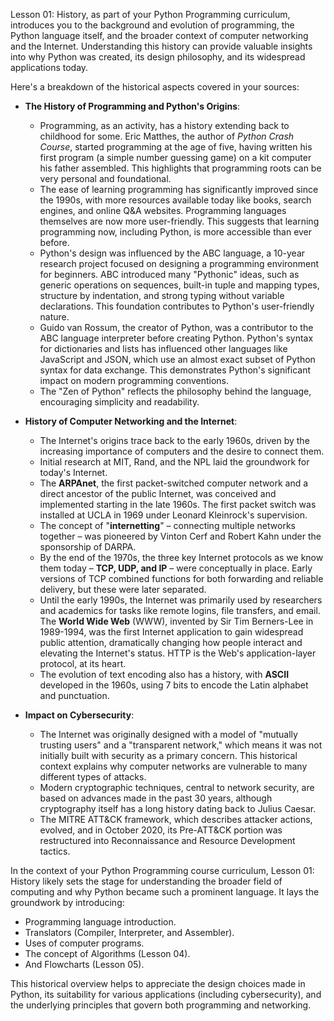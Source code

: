 Lesson 01: History, as part of your Python Programming curriculum, introduces you to the background and evolution of programming, the Python language itself, and the broader context of computer networking and the Internet. Understanding this history can provide valuable insights into why Python was created, its design philosophy, and its widespread applications today.

Here's a breakdown of the historical aspects covered in your sources:

*   **The History of Programming and Python's Origins**:
    *   Programming, as an activity, has a history extending back to childhood for some. Eric Matthes, the author of *Python Crash Course*, started programming at the age of five, having written his first program (a simple number guessing game) on a kit computer his father assembled. This highlights that programming roots can be very personal and foundational.
    *   The ease of learning programming has significantly improved since the 1990s, with more resources available today like books, search engines, and online Q&A websites. Programming languages themselves are now more user-friendly. This suggests that learning programming now, including Python, is more accessible than ever before.
    *   Python's design was influenced by the ABC language, a 10-year research project focused on designing a programming environment for beginners. ABC introduced many "Pythonic" ideas, such as generic operations on sequences, built-in tuple and mapping types, structure by indentation, and strong typing without variable declarations. This foundation contributes to Python's user-friendly nature.
    *   Guido van Rossum, the creator of Python, was a contributor to the ABC language interpreter before creating Python. Python's syntax for dictionaries and lists has influenced other languages like JavaScript and JSON, which use an almost exact subset of Python syntax for data exchange. This demonstrates Python's significant impact on modern programming conventions.
    *   The "Zen of Python" reflects the philosophy behind the language, encouraging simplicity and readability.

*   **History of Computer Networking and the Internet**:
    *   The Internet's origins trace back to the early 1960s, driven by the increasing importance of computers and the desire to connect them.
    *   Initial research at MIT, Rand, and the NPL laid the groundwork for today's Internet.
    *   The **ARPAnet**, the first packet-switched computer network and a direct ancestor of the public Internet, was conceived and implemented starting in the late 1960s. The first packet switch was installed at UCLA in 1969 under Leonard Kleinrock's supervision.
    *   The concept of "**internetting**" – connecting multiple networks together – was pioneered by Vinton Cerf and Robert Kahn under the sponsorship of DARPA.
    *   By the end of the 1970s, the three key Internet protocols as we know them today – **TCP, UDP, and IP** – were conceptually in place. Early versions of TCP combined functions for both forwarding and reliable delivery, but these were later separated.
    *   Until the early 1990s, the Internet was primarily used by researchers and academics for tasks like remote logins, file transfers, and email. The **World Wide Web** (WWW), invented by Sir Tim Berners-Lee in 1989-1994, was the first Internet application to gain widespread public attention, dramatically changing how people interact and elevating the Internet's status. HTTP is the Web's application-layer protocol, at its heart.
    *   The evolution of text encoding also has a history, with **ASCII** developed in the 1960s, using 7 bits to encode the Latin alphabet and punctuation.

*   **Impact on Cybersecurity**:
    *   The Internet was originally designed with a model of "mutually trusting users" and a "transparent network," which means it was not initially built with security as a primary concern. This historical context explains why computer networks are vulnerable to many different types of attacks.
    *   Modern cryptographic techniques, central to network security, are based on advances made in the past 30 years, although cryptography itself has a long history dating back to Julius Caesar.
    *   The MITRE ATT&CK framework, which describes attacker actions, evolved, and in October 2020, its Pre-ATT&CK portion was restructured into Reconnaissance and Resource Development tactics.

In the context of your Python Programming course curriculum, Lesson 01: History likely sets the stage for understanding the broader field of computing and why Python became such a prominent language. It lays the groundwork by introducing:
*   Programming language introduction.
*   Translators (Compiler, Interpreter, and Assembler).
*   Uses of computer programs.
*   The concept of Algorithms (Lesson 04).
*   And Flowcharts (Lesson 05).

This historical overview helps to appreciate the design choices made in Python, its suitability for various applications (including cybersecurity), and the underlying principles that govern both programming and networking.